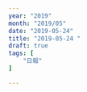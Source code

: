 ```yaml
---
year: "2019"
month: "2019/05"
date: "2019-05-24"
title: "2019-05-24 "
draft: true
tags: [
    "日報"
]

---
```


